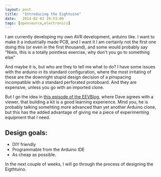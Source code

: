 ```yaml
---
layout: post
title:  "Introducing the Eightuino"
date:   2014-02-03 19:53:00
tags: [opensource,electronics]
---
```

I am currently developing my own AVR development, arduino like. I want to make
it a industrially made PCB, and I want it I am 
certainly not the first one doing this (or even in the first thousand), and
some would probably say "Niels, this is a totally pointless exercise, why
don't you go to something else"

And maybe it is, but who are they to tell me what to do? I have some issues
with the arduino in its standard configuration, where the most irritating of these
are the downright stupid design decision of a pinspacing incompatible with
a standard perforated protoboard. And they are expensive, unless you go with 
an imported clone.

But I go the idea in [this episode of the EEVBlog](http://www.eevblog.com/2012/07/03/eevblog-302-electronics-beginner-advice/),
where Dave agrees with a viewer, that building a kit is a good learning experience.
Mind you, he is probably talking somehting more advanced than yet another 
Arduino clone, but this has the added advantage of giving me a piece of 
experimenting equipment that I need.

## Design goals:

* DIY friendly
* Programmable from the Arduino IDE
* As cheap as possible.

In the next couple of weeks, I will go through the process of designing the
Eigthtuino.